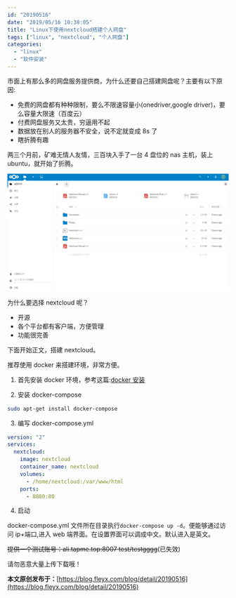 ```yaml
---
id: "20190516"
date: "2019/05/16 10:38:05"
title: "Linux下使用nextcloud搭建个人网盘"
tags: ["linux", "nextcloud", "个人网盘"]
categories:
  - "linux"
  - "软件安装"
---
```


市面上有那么多的网盘服务提供商，为什么还要自己搭建网盘呢？主要有以下原因:

- 免费的网盘都有种种限制，要么不限速容量小(onedriver,google driver)，要么容量大限速（百度云）
- 付费网盘服务又太贵，穷逼用不起
- 数据放在别人的服务器不安全，说不定就变成 8s 了
- 瞎折腾有趣

两三个月前，矿难无情人友情，三百块入手了一台 4 盘位的 nas 主机，装上 ubuntu，就开始了折腾。

![主界面](https://raw.githubusercontent.com/FleyX/files/master/blogImg/20190516134611.png)

为什么要选择 nextcloud 呢？

- 开源
- 各个平台都有客户端，方便管理
- 功能很完善

<!-- more -->

下面开始正文，搭建 nextcloud。

推荐使用 docker 来搭建环境，非常方便。

1. 首先安装 docker 环境，参考这篇:[docker 安装](https://blog.fleyx.com/blog/detail/1.linux下mongodb的配置与安装)

2. 安装 docker-compose

```bash
sudo apt-get install docker-compose
```

3. 编写 docker-compose.yml

```yaml
version: "2"
services:
  nextcloud:
    image: nextcloud
    container_name: nextcloud
    volumes:
      - /home/nextcloud:/var/www/html
    ports:
      - 8080:80
```

4. 启动

docker-compose.yml 文件所在目录执行`docker-compose up -d`。便能够通过访问 ip+端口,进入 web 端界面。在设置界面可以调成中文。默认进入是英文。

~~提供一个测试账号：ali.tapme.top:8007 test/testgggg~~(已失效)

请勿恶意大量上传下载哦！

**本文原创发布于：**[https://blog.fleyx.com/blog/detail/20190516](https://blog.fleyx.com/blog/detail/20190516)
